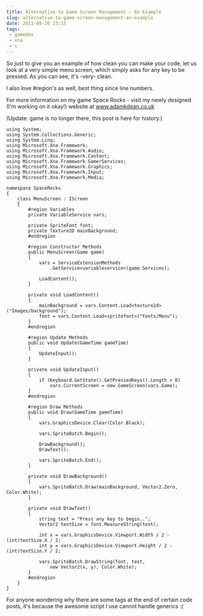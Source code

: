 ---title: Alternative to Game Screen Management - An Exampleslug: alternative-to-game-screen-management-an-exampledate: 2011-08-26 23:15tags:  - gamedev - xna - c---So just to give you an example of how clean you can make your code, let us look at a very simple menu screen, which simply asks for any key to be pressed. As you can see, it's -very- clean.

I also love #region's as well, best thing since line numbers.

For more information on my game Space Rocks - visit my newly designed (I'm working on it okay!) website at www.adamkdean.co.uk

(Update: game is no longer there, this post is here for history.)

    using System;
    using System.Collections.Generic;
    using System.Linq;
    using Microsoft.Xna.Framework;
    using Microsoft.Xna.Framework.Audio;
    using Microsoft.Xna.Framework.Content;
    using Microsoft.Xna.Framework.GamerServices;
    using Microsoft.Xna.Framework.Graphics;
    using Microsoft.Xna.Framework.Input;
    using Microsoft.Xna.Framework.Media;
     
    namespace SpaceRocks
    {
        class MenuScreen : IScreen
        {
            #region Variables
            private VariableService vars;
             
            private SpriteFont font;
            private Texture2D mainBackground;
            #endregion
     
            #region Constructor Methods
            public MenuScreen(Game game)
            {
                vars = ServiceExtensionMethods
                    .GetService<variableservice>(game.Services);
                 
                LoadContent();
            }
     
            private void LoadContent()
            {
                mainBackground = vars.Content.Load<texture2d>("Images/background");
                font = vars.Content.Load<spritefont>("Fonts/Menu");
            }
            #endregion
     
            #region Update Methods
            public void Update(GameTime gameTime)
            {
                UpdateInput();
            }
     
            private void UpdateInput()
            {
                if (Keyboard.GetState().GetPressedKeys().Length > 0)
                    vars.CurrentScreen = new GameScreen(vars.Game);            
            }
            #endregion
     
            #region Draw Methods
            public void Draw(GameTime gameTime)
            {
                vars.GraphicsDevice.Clear(Color.Black);
     
                vars.SpriteBatch.Begin();
                 
                DrawBackground();
                DrawText();
     
                vars.SpriteBatch.End();
            }
     
            private void DrawBackground()
            {
                vars.SpriteBatch.Draw(mainBackground, Vector2.Zero, Color.White);
            }
     
            private void DrawText()
            {
                string text = "Press any key to begin..";
                Vector2 textSize = font.MeasureString(text);
     
                int x = vars.GraphicsDevice.Viewport.Width / 2 - (int)textSize.X / 2;
                int y = vars.GraphicsDevice.Viewport.Height / 2 - (int)textSize.Y / 2;
     
                vars.SpriteBatch.DrawString(font, text, 
                    new Vector2(x, y), Color.White);
            }
            #endregion
        }
    }

For anyone wondering why there are some tags at the end of certain code posts, it's because the awesome script I use cannot handle generics :(